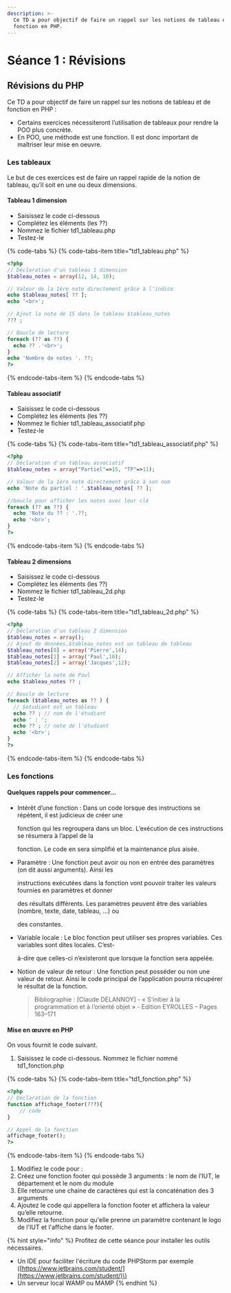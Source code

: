 ```yaml
---
description: >-
  Ce TD a pour objectif de faire un rappel sur les notions de tableau et de
  fonction en PHP.
---
```


# Séance 1 : Révisions

## Révisions du PHP

Ce TD a pour objectif de faire un rappel sur les notions de tableau et de fonction en PHP :

* Certains exercices nécessiteront l’utilisation de tableaux pour rendre la POO plus concrète.
* En POO, une méthode est une fonction. Il est donc important de maîtriser leur mise en oeuvre.

### Les tableaux

Le but de ces exercices est de faire un rappel rapide de la notion de tableau, qu’il soit en une ou deux dimensions.

#### **Tableau 1 dimension**

* Saisissez le code ci-dessous
* Complétez les éléments \(les ??\)
* Nommez le fichier td1\_tableau.php
* Testez-le

{% code-tabs %}
{% code-tabs-item title="td1\_tableau.php" %}
```php
<?php
// Déclaration d'un tableau 1 dimension
$tableau_notes = array(12, 14, 10);

// Valeur de la 1ère note directement grâce à l'indice
echo $tableau_notes[ ?? ];
echo '<br>';

// Ajout la note de 15 dans le tableau $tableau_notes
??? ;

// Boucle de lecture
foreach (?? as ??) {
  echo ?? .'<br>';
}
echo 'Nombre de notes '. ??;
?>
```
{% endcode-tabs-item %}
{% endcode-tabs %}

#### **Tableau associatif**

* Saisissez le code ci-dessous
* Complétez les éléments \(les ??\)
* Nommez le fichier td1\_tableau\_associatif.php
* Testez-le

{% code-tabs %}
{% code-tabs-item title="td1\_tableau\_associatif.php" %}
```php
<?php
// Déclaration d'un tableau associatif
$tableau_notes = array("Partiel"=>15, "TP"=>11);

// Valeur de la 1ère note directement grâce à son nom
echo 'Note du partiel : '.$tableau_notes[ ?? ];

//boucle pour afficher les notes avec leur clé
foreach (?? as ??) {
  echo 'Note du ?? : '.??;
  echo '<br>';
}
?>
```
{% endcode-tabs-item %}
{% endcode-tabs %}

#### **Tableau 2 dimensions**

* Saisissez le code ci-dessous
* Complétez les éléments \(les ??\)
* Nommez le fichier td1\_tableau\_2d.php
* Testez-le

{% code-tabs %}
{% code-tabs-item title="td1\_tableau\_2d.php" %}
```php
<?php
// Déclaration d'un tableau 2 dimension
$tableau_notes = array();
// Ajout de données,$tableau_notes est un tableau de tableau
$tableau_notes[0] = array('Pierre',14);
$tableau_notes[1] = array('Paul',10);
$tableau_notes[2] = array('Jacques',12);

// Afficher la note de Paul
echo $tableau_notes ?? ;

// Boucle de lecture
foreach ($tableau_notes as ?? ) {
  // $etudiant est un tableau
  echo ?? ; // nom de l'étudiant
  echo ' : ';
  echo ?? ; // note de l'étudiant
  echo '<br>';
}
?>
```
{% endcode-tabs-item %}
{% endcode-tabs %}

### Les fonctions

#### **Quelques rappels pour commencer...**

* Intérêt d’une fonction : Dans un code lorsque des instructions se répètent, il est judicieux de créer une

  fonction qui les regroupera dans un bloc. L’exécution de ces instructions se résumera à l’appel de la

  fonction. Le code en sera simplifié et la maintenance plus aisée.

* Paramètre : Une fonction peut avoir ou non en entrée des paramètres \(on dit aussi arguments\). Ainsi les

  instructions exécutées dans la fonction vont pouvoir traiter les valeurs fournies en paramètres et donner

  des résultats différents. Les paramètres peuvent être des variables \(nombre, texte, date, tableau, …\) ou

  des constantes.

* Variable locale : Le bloc fonction peut utiliser ses propres variables. Ces variables sont dites locales. C’est-

  à-dire que celles-ci n’existeront que lorsque la fonction sera appelée.

* Notion de valeur de retour : Une fonction peut posséder ou non une valeur de retour. Ainsi le code principal de l’application pourra récupérer le résultat de la fonction.

  > Bibliographie : \[Claude DELANNOY\] - « S’initier à la programmation et à l’orienté objet » - Edition EYROLLES – Pages 163–171

#### **Mise en œuvre en PHP**

On vous fournit le code suivant.

1. Saisissez le code ci-dessous. Nommez le fichier nommé td1\_fonction.php

{% code-tabs %}
{% code-tabs-item title="td1\_fonction.php" %}
```php
<?php
// Déclaration de la fonction
function affichage_footer(???){
    // code
}

// Appel de la fonction
affichage_footer();
?>
```
{% endcode-tabs-item %}
{% endcode-tabs %}

1. Modifiez le code pour :
2. Créez une fonction footer qui possède 3 arguments : le nom de l’IUT, le département et le nom du module
3. Elle retourne une chaine de caractères qui est la concaténation des 3 arguments
4. Ajoutez le code qui appellera la fonction footer et affichera la valeur qu’elle retourne.
5. Modifiez la fonction pour qu'elle prenne un paramètre contenant le logo de l'IUT et l'affiche dans le footer.

{% hint style="info" %}
Profitez de cette séance pour installer les outils nécessaires. 

* Un IDE pour faciliter l'écriture du code PHPStorm par exemple \([https://www.jetbrains.com/student/](https://www.jetbrains.com/student/)\)
* Un serveur local WAMP ou MAMP
{% endhint %}

